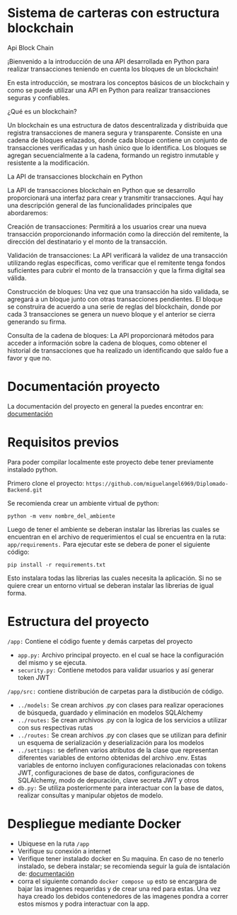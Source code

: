 # Sistema de carteras con estructura blockchain

Api Block Chain

¡Bienvenido a la introducción de una API desarrollada en Python para realizar transacciones teniendo en cuenta los bloques de un blockchain!

En esta introducción, se mostrara los conceptos básicos de un blockchain y como se puede utilizar una API en Python para realizar transacciones seguras y confiables.

¿Qué es un blockchain?

Un blockchain es una estructura de datos descentralizada y distribuida que registra transacciones de manera segura y transparente. Consiste en una cadena de bloques enlazados, donde cada bloque contiene un conjunto de transacciones verificadas y un hash único que lo identifica. Los bloques se agregan secuencialmente a la cadena, formando un registro inmutable y resistente a la modificación.

La API de transacciones blockchain en Python

La API de transacciones blockchain en Python que se desarrollo proporcionará una interfaz para crear y transmitir transacciones. Aquí hay una descripción general de las funcionalidades principales que abordaremos:

Creación de transacciones: Permitirá a los usuarios crear una nueva transacción proporcionando información como la dirección del remitente, la dirección del destinatario y el monto de la transacción.

Validación de transacciones: La API verificará la validez de una transacción utilizando reglas específicas, como verificar que el remitente tenga fondos suficientes para cubrir el monto de la transacción y que la firma digital sea válida.

Construcción de bloques: Una vez que una transacción ha sido validada, se agregará a un bloque junto con otras transacciones pendientes. El bloque se construira de acuerdo a una serie de reglas del blockchain, donde por cada 3 transacciones se genera un nuevo bloque y el anterior se cierra generando su firma.

Consulta de la cadena de bloques: La API proporcionará métodos para acceder a información sobre la cadena de bloques, como obtener el historial de transacciones que ha realizado un identificando que saldo fue a favor y que no.

# Documentación proyecto
La documentación del proyecto en general la puedes encontrar en: [documentación](https://github.com/mninoquitian/Proyecto-Diplomado/tree/master/Documentacion)

# Requisitos previos

Para poder compilar localmente este proyecto debe tener previamente instalado python.

Primero clone el proyecto: `https://github.com/miguelangel6969/Diplomado-Backend.git`

Se recomienda crear un ambiente virtual de python:

`python -m venv nombre_del_ambiente`

Luego de tener el ambiente se deberan instalar las librerias las cuales se encuentran en el archivo de requerimientos el cual se encuentra en la ruta: `app/requirements.` Para ejecutar este se debera de poner el siguiente código:

`pip install -r requirements.txt`

Esto instalara todas las librerias las cuales necesita la aplicación. Si no se quiere crear un entorno virtual se deberan instalar las librerias de igual forma.

# Estructura del proyecto

`/app:` Contiene el código fuente y demás carpetas del proyecto
 - `app.py:` Archivo principal proyecto. en el cual se hace la configuración del mismo y se ejecuta.
 - `security.py:` Contiene metodos para validar usuarios y así generar token JWT

`/app/src:` contiene distribución de carpetas para la distibución de código.
  - `../models:` Se crean archivos .py con clases para realizar operaciones de búsqueda, guardado y eliminación en modelos SQLAlchemy
  - `../routes:` Se crean archivos .py con la logica de los servicios a utilizar con sus respectivas rutas
  - `../routes:` Se crean archivos .py con clases que se utilizan para definir un esquema de serialización y deserialización para los modelos
  - `../settings:`  se definen varios atributos de la clase que representan diferentes variables de entorno obtenidas del archivo .env. Estas variables de entorno incluyen configuraciones relacionadas con tokens JWT, configuraciones de base de datos, configuraciones de SQLAlchemy, modo de depuración, clave secreta JWT y otros
  - `db.py:` Se utiliza posteriormente para interactuar con la base de datos, realizar consultas y manipular objetos de modelo.

# Despliegue mediante Docker

- Ubiquese en la ruta `/app`
- Verifique su conexión a internet
- Verifique tener instalado docker en Su maquina. En caso de no tenerlo instalado, se debera instalar; se recomienda seguir la guía de isntalación de: [documentación](https://docs.docker.com/desktop/install/windows-install/)
- corra el siguiente comando `docker compose up` esto se encargara de bajar las imagenes requeridas y de crear una red para estas. Una vez haya creado los debidos contenedores de las imagenes pondra a correr estos mismos y podra interactuar con la app.
